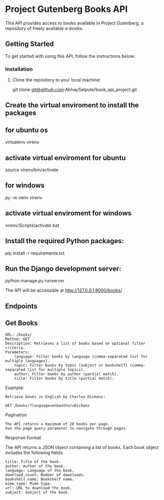 # Project Gutenberg Books API

This API provides access to books available in Project Gutenberg, a repository of freely available e-books.

## Getting Started

To get started with using this API, follow the instructions below:

### Installation

1. Clone the repository to your local machine:

   git clone git@github.com:AbhaySatpute/book_api_project.git


## Create the virtual enviroment to install the packages

## for ubuntu os 

   virtualenv virenv


## activate virtual enviroment for ubuntu

   source virenv/bin/activate



## for windows

   py -m venv virenv



## activate virtual enviroment for windows

   virenv\Scripts\activate.bat 



## Install the required Python packages:

   pip install -r requirements.txt



## Run the Django development server:

   python manage.py runserver



The API will be accessible at http://127.0.0.1:8000/books/




## Endpoints
## Get Books

    URL: /books/
    Method: GET
    Description: Retrieves a list of books based on optional filter criteria.
    Parameters:
        language: Filter books by language (comma-separated list for multiple languages).
        topic: Filter books by topic (subject or bookshelf) (comma-separated list for multiple topics).
        author: Filter books by author (partial match).
        title: Filter books by title (partial match).



Example:

    Retrieve books in English by Charles Dickens:

    GET /books/?language=en&author=Dickens



Pagination

    The API returns a maximum of 20 books per page.
    Use the page query parameter to navigate through pages.




Response Format

The API returns a JSON object containing a list of books. Each book object includes the following fields:

    title: Title of the book.
    author: Author of the book.
    language: Language of the book.
    download_count: Number of downloads.
    bookshelf_name: Bookshelf name.
    mime_type: Mime type.
    url: URL to download the book.
    subject: Subject of the book.




